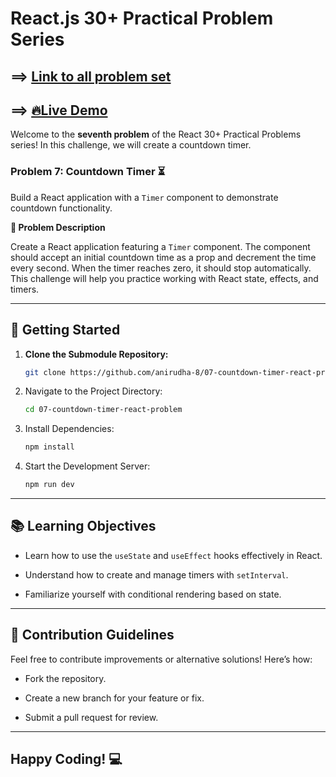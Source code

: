 # React.js 30+ Practical Problem Series

## ==> [Link to all problem set](https://github.com/anirudha-8/react.js-practical-problems.git)

## ==> [🔥Live Demo](https://07-countdown-timer-react-problem.vercel.app/)

Welcome to the **seventh problem** of the React 30+ Practical Problems series! In this challenge, we will create a countdown timer.

### Problem 7: Countdown Timer ⏳

Build a React application with a `Timer` component to demonstrate countdown functionality.

**📝 Problem Description**

Create a React application featuring a `Timer` component. The component should accept an initial countdown time as a prop and decrement the time every second. When the timer reaches zero, it should stop automatically. This challenge will help you practice working with React state, effects, and timers.

---

## 🚀 Getting Started

1. **Clone the Submodule Repository:**

    ```bash
    git clone https://github.com/anirudha-8/07-countdown-timer-react-problem.git
    ```

2. Navigate to the Project Directory:

    ```bash
    cd 07-countdown-timer-react-problem
    ```

3. Install Dependencies:

    ```bash
    npm install
    ```

4. Start the Development Server:

    ```bash
    npm run dev
    ```

---

## 📚 Learning Objectives

- Learn how to use the `useState` and `useEffect` hooks effectively in React.

- Understand how to create and manage timers with `setInterval`.

- Familiarize yourself with conditional rendering based on state.

---

## 🤝 Contribution Guidelines

Feel free to contribute improvements or alternative solutions! Here’s how:

- Fork the repository.

- Create a new branch for your feature or fix.

- Submit a pull request for review.

---

## Happy Coding! 💻
